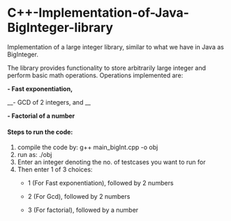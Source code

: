 # C++-Implementation-of-Java-BigInteger-library

Implementation of a large integer library, similar to what we have in Java as BigInteger. 

The library provides functionality to store arbitrarily large integer and perform basic math operations. Operations implemented are:

__- Fast exponentiation,__

__- GCD of 2 integers, and __

__- Factorial of a number__



#### Steps to run the code:

1. compile the code by: g++ main_bigInt.cpp -o obj
2. run as: ./obj
3. Enter an integer denoting the no. of testcases you want to run for
4. Then enter 1 of 3 choices:
   - 1 (For Fast exponentiation), followed by 2 numbers
   
   - 2 (For Gcd), followed by 2 numbers
   
   - 3 (For factorial), followed by a number
